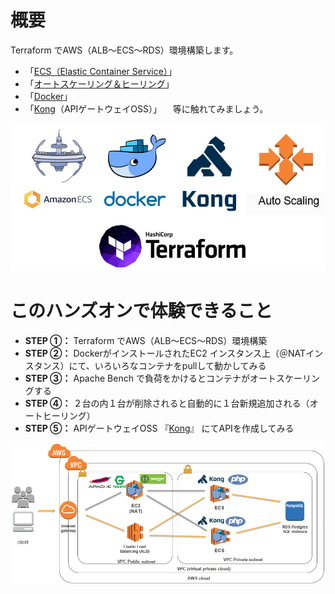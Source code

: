 # 概要
Terraform でAWS（ALB～ECS～RDS）環境構築します。
 * 「[ECS（Elastic Container Service）](https://aws.amazon.com/jp/ecs/)」
 * 「[オートスケーリング＆ヒーリング](https://aws.amazon.com/jp/autoscaling/)」
 * 「[Docker](https://www.docker.com/)」
 * 「[Kong](https://getkong.org/)（APIゲートウェイOSS）」
　等に触れてみましょう。

![image](https://github.com/HaraShun/terraform-sample/raw/master/images/software.png)

# このハンズオンで体験できること

 * __STEP ①：__ Terraform でAWS（ALB～ECS～RDS）環境構築
 * __STEP ②：__ DockerがインストールされたEC2 インスタンス上（＠NATインスタンス）にて、いろいろなコンテナをpullして動かしてみる
 * __STEP ③：__ Apache Bench で負荷をかけるとコンテナがオートスケーリングする
 * __STEP ④：__ ２台の内１台が削除されると自動的に１台新規追加される（オートヒーリング）
 * __STEP ⑤：__ APIゲートウェイOSS 『[Kong](https://getkong.org/)』 にてAPIを作成してみる

![image.png](https://github.com/HaraShun/terraform-sample/raw/master/images/terraform-handson.png)